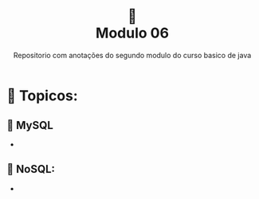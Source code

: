 
<h1 align="center">
🐛<br> Modulo 06</h1>
<div align=center> Repositorio com anotações do segundo modulo do curso basico de java</div>
<br>

# 🔗 Topicos:

## 📌 MySQL

* []()

## 📌 NoSQL:

* []()

